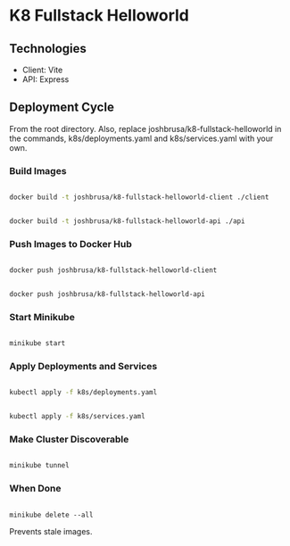 # K8 Fullstack Helloworld

## Technologies

- Client: Vite
- API: Express

## Deployment Cycle

From the root directory. Also, replace joshbrusa/k8-fullstack-helloworld in the commands, k8s/deployments.yaml and k8s/services.yaml with your own.

### Build Images

```bash

docker build -t joshbrusa/k8-fullstack-helloworld-client ./client

```

```bash

docker build -t joshbrusa/k8-fullstack-helloworld-api ./api

```

### Push Images to Docker Hub

```bash

docker push joshbrusa/k8-fullstack-helloworld-client

```

```bash

docker push joshbrusa/k8-fullstack-helloworld-api

```

### Start Minikube

```bash

minikube start

```

### Apply Deployments and Services

```bash

kubectl apply -f k8s/deployments.yaml

```

```bash

kubectl apply -f k8s/services.yaml

```

### Make Cluster Discoverable

```bash

minikube tunnel

```

### When Done

```code

minikube delete --all

```

Prevents stale images.
